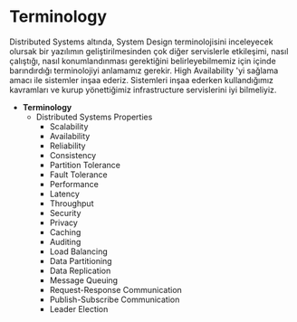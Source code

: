 # Terminology

Distributed Systems altında, System Design terminolojisini inceleyecek olursak bir yazılımın geliştirilmesinden çok diğer servislerle etkileşimi, nasıl çalıştığı, nasıl konumlandınması gerektiğini belirleyebilmemiz için içinde barındırdığı terminolojiyi anlamamız gerekir. High Availability 'yi sağlama amacı ile sistemler inşaa ederiz. Sistemleri inşaa ederken kullandığımız kavramları ve kurup yönettiğimiz infrastructure servislerini iyi bilmeliyiz.


 - **Terminology**
   - Distributed Systems Properties
     - Scalability
     - Availability
     - Reliability
     - Consistency
     - Partition Tolerance
     - Fault Tolerance
     - Performance
     - Latency
     - Throughput
     - Security
     - Privacy
     - Caching
     - Auditing
     - Load Balancing
     - Data Partitioning
     - Data Replication
     - Message Queuing
     - Request-Response Communication
     - Publish-Subscribe Communication
     - Leader Election